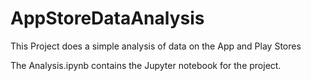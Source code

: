 # AppStoreDataAnalysis
This Project does a simple analysis of data on the App and Play Stores


The Analysis.ipynb contains the Jupyter notebook for the project. 
